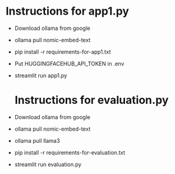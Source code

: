 # Instructions for app1.py
* Download ollama from google
* ollama pull nomic-embed-text
* pip install -r requirements-for-app1.txt
* Put HUGGINGFACEHUB_API_TOKEN in .env
* streamlit run app1.py

  # Instructions for evaluation.py
* Download ollama from google
* ollama pull nomic-embed-text
* ollama pull llama3
* pip install -r requirements-for-evaluation.txt
* streamlit run evaluation.py

